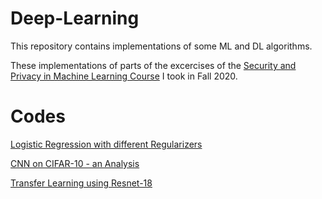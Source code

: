 # Deep-Learning
This repository contains implementations of some ML and DL algorithms.

These implementations of parts of the excercises of the [Security and Privacy in Machine Learning Course](http://ce.sharif.edu/courses/99-00/1/ce875-1/index.php) I took in Fall 2020.

# Codes
[Logistic Regression with different Regularizers](https://github.com/mhrnz/Machine-Learning/blob/master/Logistic_Regression_with_different_regularizers.ipynb)

[CNN on CIFAR-10 - an Analysis](https://github.com/mhrnz/Machine-Learning/blob/master/CNN_on_CIFAR_10_an_Analysis.ipynb)

[Transfer Learning using Resnet-18](https://github.com/mhrnz/Machine-Learning/blob/master/Transfer_Learning_using_Resnet_18.ipynb)
